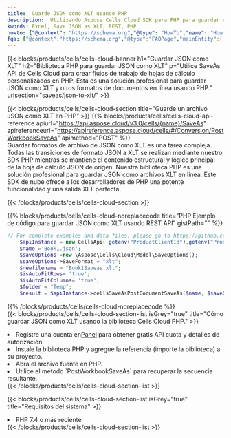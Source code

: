 ```yaml
---
title:  Guarde JSON como XLT usando PHP
description:  Utilizando Aspose.Cells Cloud SDK para PHP para guardar el archivo en formato JSON como archivo en formato XLT.
kwords: Excel, Save JSON as XLT, REST, PHP
howto: {"@context": "https://schema.org","@type": "HowTo","name": "How to save JSON as XLT using the Cells Cloud PHP library.","description": "How to save JSON as XLT using the Cells Cloud PHP library.","image": {"@type": "ImageObject"},"url": "/php/saveas/json-to-xlt/","step": [{ "@type": "HowToStep","name": "How to save JSON as XLT using the Cells Cloud PHP library. step 1", "image": {"@type": "ImageObject",},"url": "/php/saveas/json-to-xlt/","text": "Register an account at <a href='https://dashboard.aspose.cloud/'>Dashboard</a> to get free API quota & authorization details",},{ "@type": "HowToStep","name": "How to save JSON as XLT using the Cells Cloud PHP library. step 1", "image": {"@type": "ImageObject",},"url": "/php/saveas/json-to-xlt/","text": "Install PHP library and add the reference (import the library) to your project.",},{ "@type": "HowToStep","name": "How to save JSON as XLT using the Cells Cloud PHP library. step 1", "image": {"@type": "ImageObject",},"url": "/php/saveas/json-to-xlt/","text": "Open the source file in PHP.",},{ "@type": "HowToStep","name": "How to save JSON as XLT using the Cells Cloud PHP library. step 1", "image": {"@type": "ImageObject",},"url": "/php/saveas/json-to-xlt/","text": "Use the `PostWorkbookSaveAs` method to retrieve the resulting stream.",}, ],"supply": {"@type": "HowToSupply","name": "document"},"tool": [{"@type": "HowToTool","name": "phpstorm, Visual Studio Code, Eclipse"},{"@type": "HowToTool","name": "Aspose Cells"}],"totalTime": "PT6M"}
fqa: {"@context":"https://schema.org","@type":"FAQPage","mainEntity":[{"@type":"Question","name":"Why save file as other formats file in C# using REST API?","acceptedAnswer":{"@type":"Answer","text":"Documents are encoded in many ways, and some files may be incompatible with the software you use. To open and read such files, just save them as appropriate file formats.<br/><ol><li>Install .NET SDK and add the reference (import the library) to your project.</li><li>Open the source file in C# using REST API.</li><li>Call the PostWorkbookSaveAsRequest() method, passing an output filename with required extension.</li><li>Get the result of save as a separate file.</li></ol>"}},{"@type":"Question","name":"What file formats can I save as with your C# library?","acceptedAnswer":{"@type":"Answer","text":"We support a variety of file formats for conversion using .NET library, including XLSX, Excel, xls , PDF, CSV, HTML, Markdown, XML, PNG, JPG, TIFF, Json, TXT and many more."}},{"@type":"Question","name":"What is the maximum allowed file size for conversion using this .NET library?","acceptedAnswer":{"@type":"Answer","text":"There are no file size limits for format conversions using .NET library."}}]}
---
```

{{< blocks/products/cells/cells-cloud-banner h1="Guardar JSON como XLT" h2="Biblioteca PHP para guardar JSON como XLT" p="Utilice SaveAs API de Cells Cloud para crear flujos de trabajo de hojas de cálculo personalizados en PHP. Esta es una solución profesional para guardar JSON como XLT y otros formatos de documentos en línea usando PHP." urlsection="saveas/json-to-xlt/" >}}

{{< blocks/products/cells/cells-cloud-section title="Guarde un archivo JSON como XLT en PHP" >}}
{{% blocks/products/cells/cells-cloud-api-reference apiurl="https://api.aspose.cloud/v3.0/cells/{name}/SaveAs" apireferenceurl="https://apireference.aspose.cloud/cells/#/Conversion/PostWorkbookSaveAs" apimethod="POST" %}}
<br/>
Guardar formatos de archivo de JSON como XLT es una tarea compleja. Todas las transiciones de formato JSON a XLT se realizan mediante nuestro SDK PHP mientras se mantiene el contenido estructural y lógico principal de la hoja de cálculo JSON de origen. Nuestra biblioteca PHP es una solución profesional para guardar JSON como archivos XLT en línea. Este SDK de nube ofrece a los desarrolladores de PHP una potente funcionalidad y una salida XLT perfecta.

{{< /blocks/products/cells/cells-cloud-section >}}

{{% blocks/products/cells/cells-cloud-noreplacecode title="PHP Ejemplo de código para guardar JSON como XLT usando REST API" gistPath="" %}}
  
```php
// For complete examples and data files, please go to https://github.com/aspose-cells-cloud/aspose-cells-cloud-php/
    $apiInstance = new CellsApi( getenv("ProductClientId"),getenv("ProductClientSecret") );
    $name ='Book1.json';
    $saveOptions =new \Aspose\Cells\Cloud\Model\SaveOptions();
    $saveOptions->SaveFormat = "xlt";
    $newfilename = "Book1Saveas.xlt";
    $isAutoFitRows= 'true';
    $isAutoFitColumns= 'true';
    $folder = "Temp";
    $result = $apiInstance->cellsSaveAsPostDocumentSaveAs($name, $saveOptions, $newfilename,$isAutoFitRows, $isAutoFitColumns, $folder);
```
  
{{% /blocks/products/cells/cells-cloud-noreplacecode %}}
<br/>
{{< blocks/products/cells/cells-cloud-section-list isGrey="true" title="Cómo guardar JSON como XLT usando la biblioteca Cells Cloud PHP." >}}
<li> Registre una cuenta en<a href="https://dashboard.aspose.cloud/">Panel</a> para obtener gratis API cuota y detalles de autorización</li>
<li>Instale la biblioteca PHP y agregue la referencia (importe la biblioteca) a su proyecto.</li>
<li>Abra el archivo fuente en PHP.</li>
<li>Utilice el método `PostWorkbookSaveAs` para recuperar la secuencia resultante.</li>
{{< /blocks/products/cells/cells-cloud-section-list >}}

{{< blocks/products/cells/cells-cloud-section-list isGrey="true" title="Requisitos del sistema" >}}
<li>PHP 7.4 o más reciente</li>
{{< /blocks/products/cells/cells-cloud-section-list >}}
